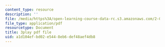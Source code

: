```yaml
---
content_type: resource
description: ''
file: /media/https%3A/open-learning-course-data-rc.s3.amazonaws.com/2-003sc-engineering-dynamics-fall-2011/a1d104efbd02e5448eb6def48aef4db8_GUvoVvXwoOQ.pdf
file_type: application/pdf
resourcetype: Document
title: 3play pdf file
uid: a1d104ef-bd02-e544-8eb6-def48aef4db8
---
```

